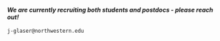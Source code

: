 <!-- ### Openings -->

***We are currently recruiting both students and postdocs - please reach out!*** <br /><br />
<i class="fa fa-envelope-o"></i>  `j-glaser@northwestern.edu`<br>
